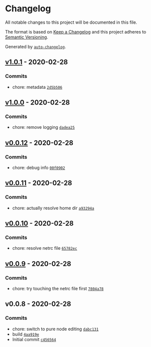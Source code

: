 # Changelog

All notable changes to this project will be documented in this file.

The format is based on [Keep a Changelog](https://keepachangelog.com/en/1.0.0/)
and this project adheres to [Semantic Versioning](https://semver.org/spec/v2.0.0.html).

Generated by [`auto-changelog`](https://github.com/CookPete/auto-changelog).

## [v1.0.1](https://github.com/little-core-labs/netrc-creds/compare/v1.0.0...v1.0.1) - 2020-02-28

### Commits

- chore: metadata [`2d5b506`](https://github.com/little-core-labs/netrc-creds/commit/2d5b506d59da210281771d675813229dfac316e9)

## [v1.0.0](https://github.com/little-core-labs/netrc-creds/compare/v0.0.12...v1.0.0) - 2020-02-28

### Commits

- chore: remove logging [`dadea25`](https://github.com/little-core-labs/netrc-creds/commit/dadea25b8379c7c6e9c32533a1de6efc0d705420)

## [v0.0.12](https://github.com/little-core-labs/netrc-creds/compare/v0.0.11...v0.0.12) - 2020-02-28

### Commits

- chore: debug info [`00f0902`](https://github.com/little-core-labs/netrc-creds/commit/00f090218674e14a2daa4a44740b56bf8deb6bcc)

## [v0.0.11](https://github.com/little-core-labs/netrc-creds/compare/v0.0.10...v0.0.11) - 2020-02-28

### Commits

- chore: actually resolve home dir [`a93294a`](https://github.com/little-core-labs/netrc-creds/commit/a93294a6845a489dcbfe10a38a361f4dd2130833)

## [v0.0.10](https://github.com/little-core-labs/netrc-creds/compare/v0.0.9...v0.0.10) - 2020-02-28

### Commits

- chore: resolve netrc file [`65782ec`](https://github.com/little-core-labs/netrc-creds/commit/65782ec3beed36e4cf35d5078b91f153eb04b939)

## [v0.0.9](https://github.com/little-core-labs/netrc-creds/compare/v0.0.8...v0.0.9) - 2020-02-28

### Commits

- chore: try touching the netrc file first [`7804a78`](https://github.com/little-core-labs/netrc-creds/commit/7804a784a850dad8350c9f03d36b7b099f284806)

## v0.0.8 - 2020-02-28

### Commits

- chore: switch to pure node editing [`dabc131`](https://github.com/little-core-labs/netrc-creds/commit/dabc13114660c1d0e28b3ec54e2a59c12659e548)
- build [`4aa919e`](https://github.com/little-core-labs/netrc-creds/commit/4aa919e63886d1e45532146f532f743084985da4)
- Initial commit [`c456564`](https://github.com/little-core-labs/netrc-creds/commit/c456564811696810fd1a046e2201632834e92645)
